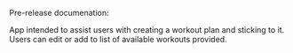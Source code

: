 

Pre-release documenation:

App intended to assist users with creating a workout plan and sticking to it. Users can edit or add to list of available workouts provided.
